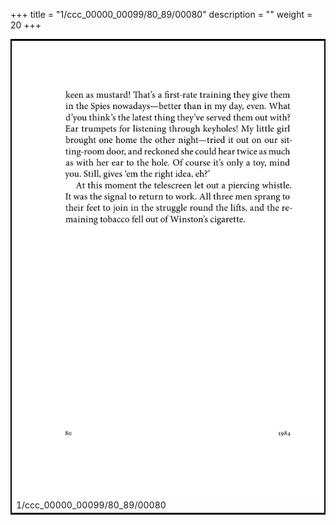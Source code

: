 +++
title = "1/ccc_00000_00099/80_89/00080"
description = ""
weight = 20
+++

<table style="border:2px solid black;max-width:800px;max-height:800px;" 
><tr><td>
<img class="center-fit-jpg"
src="/jpg_/out_jpg_1984__080.jpg">
1/ccc_00000_00099/80_89/00080
</img></td></tr></table>
